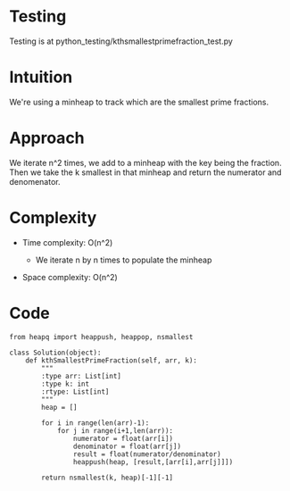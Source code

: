 # Testing
Testing is at python_testing/kthsmallestprimefraction_test.py

# Intuition
We're using a minheap to track which are the smallest prime fractions.

# Approach
We iterate n^2 times, we add to a minheap with the key being the fraction. Then we take the k smallest in that minheap and return the numerator and denomenator.

# Complexity
- Time complexity: O(n^2)
    - We iterate n by n times to populate the minheap

- Space complexity: O(n^2)

# Code
```
from heapq import heappush, heappop, nsmallest

class Solution(object):
    def kthSmallestPrimeFraction(self, arr, k):
        """
        :type arr: List[int]
        :type k: int
        :rtype: List[int]
        """
        heap = []

        for i in range(len(arr)-1):
            for j in range(i+1,len(arr)):
                numerator = float(arr[i])
                denominator = float(arr[j])
                result = float(numerator/denominator)
                heappush(heap, [result,[arr[i],arr[j]]])

        return nsmallest(k, heap)[-1][-1]
```